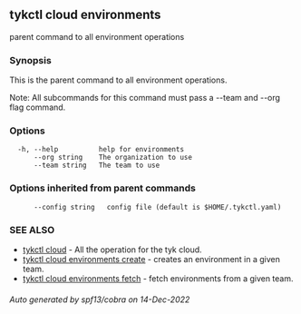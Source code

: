 ## tykctl cloud environments

parent command to all environment operations

### Synopsis

This is the parent command to all environment operations.

   Note: All subcommands for this command must pass a --team  and --org flag command.
  


### Options

```
  -h, --help          help for environments
      --org string    The organization to use
      --team string   The team to use
```

### Options inherited from parent commands

```
      --config string   config file (default is $HOME/.tykctl.yaml)
```

### SEE ALSO

* [tykctl cloud](tykctl_cloud.md)	 - All the operation for the tyk cloud.
* [tykctl cloud environments create](tykctl_cloud_environments_create.md)	 - creates an environment in a given team.
* [tykctl cloud environments fetch](tykctl_cloud_environments_fetch.md)	 - fetch environments from a given team.

###### Auto generated by spf13/cobra on 14-Dec-2022
